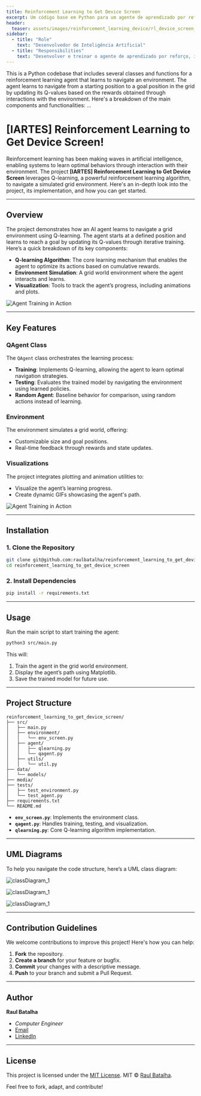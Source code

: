 ```yaml
---
title: Reinforcement Learning to Get Device Screen
excerpt: Um código base em Python para um agente de aprendizado por reforço que aprende a navegar em um ambiente de grade para alcançar uma posição alvo.
header:
  teaser: assets/images/reinforcement_learning_device/rl_device_screen_teaser.jpeg
sidebar:
  - title: "Role"
    text: "Desenvolvedor de Inteligência Artificial"
  - title: "Responsibilities"
    text: "Desenvolver e treinar o agente de aprendizado por reforço, implementar o algoritmo Q-learning e visualização dos resultados."
---
```


This is a Python codebase that includes several classes and functions for a reinforcement learning agent that learns to navigate an environment. The agent learns to navigate from a starting position to a goal position in the grid by updating its Q-values based on the rewards obtained through interactions with the environment. Here's a breakdown of the main components and functionalities:
...


# [IARTES] Reinforcement Learning to Get Device Screen!

Reinforcement learning has been making waves in artificial intelligence, enabling systems to learn optimal behaviors through interaction with their environment. The project **[IARTES] Reinforcement Learning to Get Device Screen** leverages Q-learning, a powerful reinforcement learning algorithm, to navigate a simulated grid environment. Here's an in-depth look into the project, its implementation, and how you can get started.

---

## Overview

The project demonstrates how an AI agent learns to navigate a grid environment using Q-learning. The agent starts at a defined position and learns to reach a goal by updating its Q-values through iterative training. Here’s a quick breakdown of its key components:

- **Q-learning Algorithm**: The core learning mechanism that enables the agent to optimize its actions based on cumulative rewards.
- **Environment Simulation**: A grid world environment where the agent interacts and learns.
- **Visualization**: Tools to track the agent’s progress, including animations and plots.

![Agent Training in Action](/assets/images/reinforcement_learning_to_get_device_screen/figure_01.gif)

---

## Key Features

### **QAgent Class**
The `QAgent` class orchestrates the learning process:
- **Training**: Implements Q-learning, allowing the agent to learn optimal navigation strategies.
- **Testing**: Evaluates the trained model by navigating the environment using learned policies.
- **Random Agent**: Baseline behavior for comparison, using random actions instead of learning.

### **Environment**
The environment simulates a grid world, offering:
- Customizable size and goal positions.
- Real-time feedback through rewards and state updates.

### **Visualizations**
The project integrates plotting and animation utilities to:
- Visualize the agent’s learning progress.
- Create dynamic GIFs showcasing the agent's path.

![Agent Training in Action](/assets/images/reinforcement_learning_to_get_device_screen/figure_02.gif)

---

## Installation

### 1. Clone the Repository
```bash
git clone git@github.com:raulbatalha/reinforcement_learning_to_get_device_screen.git
cd reinforcement_learning_to_get_device_screen
```

### 2. Install Dependencies
```bash
pip install -r requirements.txt
```

---

## Usage

Run the main script to start training the agent:
```bash
python3 src/main.py
```

This will:
1. Train the agent in the grid world environment.
2. Display the agent’s path using Matplotlib.
3. Save the trained model for future use.

---

## Project Structure

```plaintext
reinforcement_learning_to_get_device_screen/
├── src/
│   ├── main.py
│   ├── environment/
│   │   └── env_screen.py
│   ├── agent/
│   │   ├── qlearning.py
│   │   └── qagent.py
│   ├── utils/
│   │   └── util.py
├── data/
│   └── models/
├── media/
├── tests/
│   ├── test_environment.py
│   └── test_agent.py
├── requirements.txt
└── README.md
```

- **`env_screen.py`**: Implements the environment class.
- **`qagent.py`**: Handles training, testing, and visualization.
- **`qlearning.py`**: Core Q-learning algorithm implementation.

---

## UML Diagrams

To help you navigate the code structure, here’s a UML class diagram:

![classDiagram_1](/assets/images/reinforcement_learning_to_get_device_screen/class_diagram_1.png)

![classDiagram_1](/assets/images/reinforcement_learning_to_get_device_screen/class_diagram_2.png)

![classDiagram_1](/assets/images/reinforcement_learning_to_get_device_screen/class_diagram_3.png)

---

## Contribution Guidelines

We welcome contributions to improve this project! Here's how you can help:
1. **Fork** the repository.
2. **Create a branch** for your feature or bugfix.
3. **Commit** your changes with a descriptive message.
4. **Push** to your branch and submit a Pull Request.

---

## Author

**Raul Batalha**  
- *Computer Engineer*  
- [Email](mailto:raul.batalha@hotmail.com)  
- [LinkedIn](https://br.linkedin.com/in/raulbatalha)  

---

## License

This project is licensed under the [MIT License](https://github.com/raulbatalha/reinforcement_learning_to_get_device_screen/blob/main/LICENSE). MIT © [Raul Batalha](https://github.com/raulbatalha).

Feel free to fork, adapt, and contribute!